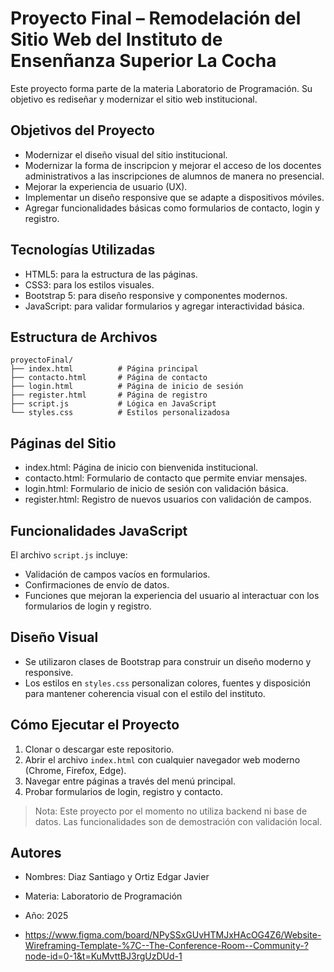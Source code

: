 # Proyecto Final – Remodelación del Sitio Web del Instituto de Ensenñanza Superior La Cocha

Este proyecto forma parte de la materia Laboratorio de Programación. Su objetivo es rediseñar y modernizar el sitio web institucional.

## Objetivos del Proyecto

- Modernizar el diseño visual del sitio institucional.
- Modernizar la forma de inscripcion y mejorar el acceso de los docentes administrativos a las inscripciones de alumnos de manera no presencial.
- Mejorar la experiencia de usuario (UX).
- Implementar un diseño responsive que se adapte a dispositivos móviles.
- Agregar funcionalidades básicas como formularios de contacto, login y registro.

## Tecnologías Utilizadas

- HTML5: para la estructura de las páginas.
- CSS3: para los estilos visuales.
- Bootstrap 5: para diseño responsive y componentes modernos.
- JavaScript: para validar formularios y agregar interactividad básica.

## Estructura de Archivos

```
proyectoFinal/
├── index.html          # Página principal
├── contacto.html       # Página de contacto
├── login.html          # Página de inicio de sesión
├── register.html       # Página de registro
├── script.js           # Lógica en JavaScript
└── styles.css          # Estilos personalizadosa
```

## Páginas del Sitio

- index.html: Página de inicio con bienvenida institucional.
- contacto.html: Formulario de contacto que permite enviar mensajes.
- login.html: Formulario de inicio de sesión con validación básica.
- register.html: Registro de nuevos usuarios con validación de campos.

## Funcionalidades JavaScript

El archivo `script.js` incluye:

- Validación de campos vacíos en formularios.
- Confirmaciones de envío de datos.
- Funciones que mejoran la experiencia del usuario al interactuar con los formularios de login y registro.

## Diseño Visual

- Se utilizaron clases de Bootstrap para construir un diseño moderno y responsive.
- Los estilos en `styles.css` personalizan colores, fuentes y disposición para mantener coherencia visual con el estilo del instituto.

## Cómo Ejecutar el Proyecto

1. Clonar o descargar este repositorio.
2. Abrir el archivo `index.html` con cualquier navegador web moderno (Chrome, Firefox, Edge).
3. Navegar entre páginas a través del menú principal.
4. Probar formularios de login, registro y contacto.

> Nota: Este proyecto por el momento no utiliza backend ni base de datos. Las funcionalidades son de demostración con validación local.

## Autores

- Nombres: Diaz Santiago y Ortiz Edgar Javier
- Materia: Laboratorio de Programación
- Año: 2025

- https://www.figma.com/board/NPySSxGUvHTMJxHAcOG4Z6/Website-Wireframing-Template-%7C--The-Conference-Room--Community-?node-id=0-1&t=KuMvttBJ3rgUzDUd-1
